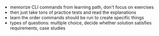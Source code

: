 - memorize CLI commands from learning path, don't focus on exercises
- then just take tons of practice tests and read the explanations
- learn the order commands should be run to create specific things
- types of questions: multiple choice, decide whether solution satisfies requirements, case studies
